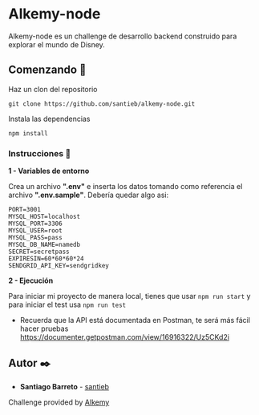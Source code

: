 # Alkemy-node

Alkemy-node es un challenge de desarrollo backend construido para explorar el mundo de Disney.
## Comenzando 🚀

Haz un clon del repositorio

```
git clone https://github.com/santieb/alkemy-node.git
```

Instala las dependencias

```
npm install
```

### Instrucciones 📄

**1 - Variables de entorno**

Crea un archivo **".env"** e inserta los datos tomando como referencia el archivo **".env.sample"**. Debería quedar algo asi:

```
PORT=3001
MYSQL_HOST=localhost
MYSQL_PORT=3306
MYSQL_USER=root
MYSQL_PASS=pass
MYSQL_DB_NAME=namedb
SECRET=secretpass
EXPIRESIN=60*60*60*24
SENDGRID_API_KEY=sendgridkey
```

**2 - Ejecución**

Para iniciar mi proyecto de manera local, tienes que usar `npm run start` y para iniciar el test usa `npm run test`

* Recuerda que la API está documentada en Postman, te será más fácil hacer pruebas
https://documenter.getpostman.com/view/16916322/Uz5CKd2i

## Autor ✒️

* **Santiago Barreto** - [santieb](https://gitlab.com/santieb) 

Challenge provided by [Alkemy](https://www.alkemy.org/)
